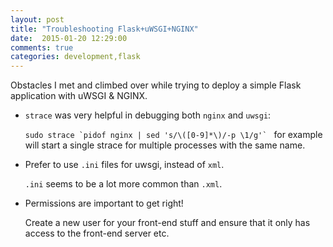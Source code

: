 ```yaml
---
layout: post
title: "Troubleshooting Flask+uWSGI+NGINX"
date:  2015-01-20 12:29:00
comments: true
categories: development,flask
---
```


Obstacles I met and climbed over while trying to deploy a simple Flask application with uWSGI & NGINX.

*  `strace` was very helpful in debugging both `nginx` and `uwsgi`:

    ```sudo strace `pidof nginx | sed 's/\([0-9]*\)/-p \1/g'` ``` for example will start a single strace for multiple processes with the same name.
*  Prefer to use `.ini` files for uwsgi, instead of `xml`.

    `.ini` seems to be a lot more common than `.xml`.
*  Permissions are important to get right!

    Create a new user for your front-end stuff and ensure that it only has access to the front-end server etc.
